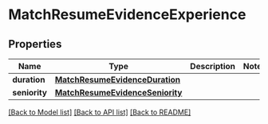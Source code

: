 # MatchResumeEvidenceExperience


## Properties
Name | Type | Description | Notes
------------ | ------------- | ------------- | -------------
**duration** | [**MatchResumeEvidenceDuration**](MatchResumeEvidenceDuration.md) |  | 
**seniority** | [**MatchResumeEvidenceSeniority**](MatchResumeEvidenceSeniority.md) |  | 

[[Back to Model list]](../README.md#documentation-for-models) [[Back to API list]](../README.md#documentation-for-api-endpoints) [[Back to README]](../README.md)


